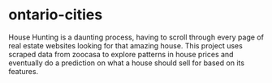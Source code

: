 # ontario-cities
House Hunting is a daunting process, having to scroll through every page of real estate websites looking for that amazing house. 
This project uses scraped data from zoocasa to explore patterns in house prices and eventually do a prediction on what a house should sell for based on its features. 
